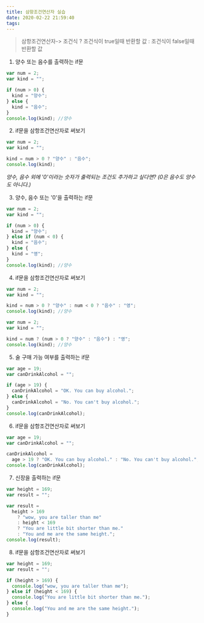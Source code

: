 ```yaml
---
title: 삼항조건연산자 실습
date: 2020-02-22 21:59:40
tags:
---
```


> 삼항조건연산자-> 조건식 ? 조건식이 true일때 반환할 값 : 조건식이 false일때 반환할 값

1. 양수 또는 음수를 출력하는 if문

```javascript
var num = 2;
var kind = "";

if (num > 0) {
  kind = "양수";
} else {
  kind = "음수";
}
console.log(kind); //양수
```

2. if문을 삼항조건연산자로 써보기

```javascript
var num = 2;
var kind = "";

kind = num > 0 ? "양수" : "음수";
console.log(kind);
```

_양수, 음수 외에 '0'이라는 숫자가 출력되는 조건도 추가하고 싶다면? (0은 음수도 양수도 아니다.)_

3. 양수, 음수 또는 '0'을 출력하는 if문

```javascript
var num = 2;
var kind = "";

if (num > 0) {
  kind = "양수";
} else if (num < 0) {
  kind = "음수";
} else {
  kind = "영";
}
console.log(kind); //양수
```

4. if문을 삼항조건연산자로 써보기

```javascript
var num = 2;
var kind = "";

kind = num > 0 ? "양수" : num < 0 ? "음수" : "영";
console.log(kind); //양수
```

```javascript
var num = 2;
var kind = "";

kind = num ? (num > 0 ? "양수" : "음수") : "영";
console.log(kind); //양수
```

5. 술 구매 가능 여부를 출력하는 if문

```javascript
var age = 19;
var canDrinkAlcohol = "";

if (age > 19) {
  canDrinkAlcohol = "OK. You can buy alcohol.";
} else {
  canDrinkAlcohol = "No. You can't buy alcohol.";
}
console.log(canDrinkAlcohol);
```

6. if문을 삼항조건연산자로 써보기

```javascript
var age = 19;
var canDrinkAlcohol = "";

canDrinkAlcohol =
  age > 19 ? "OK. You can buy alcohol." : "No. You can't buy alcohol.";
console.log(canDrinkAlcohol);
```

7. 신장을 출력하는 if문

```javascript
var height = 169;
var result = "";

var result =
  height > 169
    ? "wow, you are taller than me"
    : height < 169
    ? "You are little bit shorter than me."
    : "You and me are the same height.";
console.log(result);
```

8. if문을 삼항조건연산자로 써보기

```javascript
var height = 169;
var result = "";

if (height > 169) {
  console.log("wow, you are taller than me");
} else if (height < 169) {
  console.log("You are little bit shorter than me.");
} else {
  console.log("You and me are the same height.");
}
```
